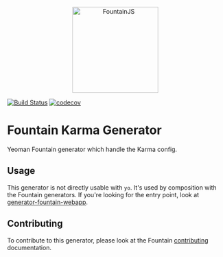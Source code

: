<p align="center">
  <a href="http://fountainjs.io/">
    <img alt="FountainJS" src="http://fountainjs.io/assets/imgs/fountain.png" width="200">
  </a>
</p>

[![Build Status](https://travis-ci.org/FountainJS/generator-fountain-karma.svg?branch=master)](https://travis-ci.org/FountainJS/generator-fountain-karma)
[![codecov](https://codecov.io/gh/FountainJS/generator-fountain-karma/branch/master/graph/badge.svg)](https://codecov.io/gh/FountainJS/generator-fountain-karma)

# Fountain Karma Generator

Yeoman Fountain generator which handle the Karma config.

## Usage

This generator is not directly usable with `yo`. It's used by composition with the Fountain generators. If you're looking for the entry point, look at [generator-fountain-webapp](https://github.com/FountainJS/generator-fountain-webapp).

## Contributing

To contribute to this generator, please look at the Fountain [contributing](http://fountainjs.io/doc/contributing) documentation.
